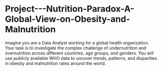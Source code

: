 # Project---Nutrition-Paradox-A-Global-View-on-Obesity-and-Malnutrition
Imagine you are a Data Analyst working for a global health organization. Your task is to investigate the complex challenge of undernutrition and overnutrition across different countries, age groups, and genders. You will use publicly available WHO data to uncover trends, patterns, and disparities in obesity and malnutrition rates around the world.
